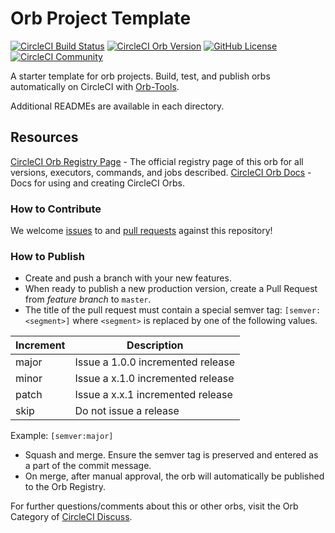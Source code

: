 # Orb Project Template

[![CircleCI Build Status](https://circleci.com/gh/VerdigrisTech/circleci-orb-vpn.svg?style=shield "CircleCI Build Status")](https://circleci.com/gh/VerdigrisTech/circleci-orb-vpn) [![CircleCI Orb Version](https://badges.circleci.com/orbs/verdigris/vpn.svg)](https://circleci.com/orbs/registry/orb/verdigris/vpn) [![GitHub License](https://img.shields.io/badge/license-MIT-lightgrey.svg)](https://raw.githubusercontent.com/VerdigrisTech/circleci-orb-vpn/master/LICENSE) [![CircleCI Community](https://img.shields.io/badge/community-CircleCI%20Discuss-343434.svg)](https://discuss.circleci.com/c/ecosystem/orbs)



A starter template for orb projects. Build, test, and publish orbs automatically on CircleCI with [Orb-Tools](https://circleci.com/orbs/registry/orb/circleci/orb-tools).

Additional READMEs are available in each directory.



## Resources

[CircleCI Orb Registry Page](https://circleci.com/orbs/registry/orb/verdigris/circleci-orb-vpn) - The official registry page of this orb for all versions, executors, commands, and jobs described.
[CircleCI Orb Docs](https://circleci.com/docs/2.0/orb-intro/#section=configuration) - Docs for using and creating CircleCI Orbs.

### How to Contribute

We welcome [issues](https://github.com/VerdigrisTech/circleci-orb-vpn/issues) to and [pull requests](https://github.com/VerdigrisTech/circleci-orb-vpn/pulls) against this repository!

### How to Publish
* Create and push a branch with your new features.
* When ready to publish a new production version, create a Pull Request from _feature branch_ to `master`.
* The title of the pull request must contain a special semver tag: `[semver:<segment>]` where `<segment>` is replaced by one of the following values.

| Increment | Description|
| ----------| -----------|
| major     | Issue a 1.0.0 incremented release|
| minor     | Issue a x.1.0 incremented release|
| patch     | Issue a x.x.1 incremented release|
| skip      | Do not issue a release|

Example: `[semver:major]`

* Squash and merge. Ensure the semver tag is preserved and entered as a part of the commit message.
* On merge, after manual approval, the orb will automatically be published to the Orb Registry.


For further questions/comments about this or other orbs, visit the Orb Category of [CircleCI Discuss](https://discuss.circleci.com/c/orbs).

